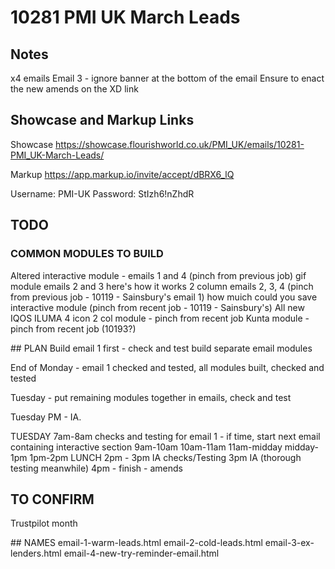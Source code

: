 # 10281 PMI UK March Leads

## Notes
x4 emails 
Email 3 - ignore banner at the bottom of the email
Ensure to enact the new amends on the XD link

## Showcase and Markup Links

Showcase
https://showcase.flourishworld.co.uk/PMI_UK/emails/10281-PMI_UK-March-Leads/

Markup
https://app.markup.io/invite/accept/dBRX6_lQ

Username:
PMI-UK
Password:
StIzh6!nZhdR


## TODO


### COMMON MODULES TO BUILD
Altered interactive module - emails 1 and 4 (pinch from previous job)
gif module emails 2 and 3
here's how it works 2 column emails 2, 3, 4 (pinch from previous job - 10119 - Sainsbury's email 1)
how muich could you save interactive module (pinch from recent job - 10119 - Sainsbury's)
All new IQOS ILUMA 4 icon 2 col module - pinch from recent job
Kunta module  - pinch from recent job (10193?)

## PLAN
Build email 1 first - check and test
build separate email modules

End of Monday - email 1 checked and tested, all modules built, checked and tested

Tuesday - put remaining modules together in emails, check and test

Tuesday PM - IA.

TUESDAY
7am-8am checks and testing for email 1 - if time, start next email containing interactive section
9am-10am
10am-11am
11am-midday
midday-1pm
1pm-2pm LUNCH
2pm - 3pm IA checks/Testing
3pm IA (thorough testing meanwhile)
4pm - finish - amends

## TO CONFIRM
Trustpilot month

## NAMES
email-1-warm-leads.html
email-2-cold-leads.html
email-3-ex-lenders.html
email-4-new-try-reminder-email.html

